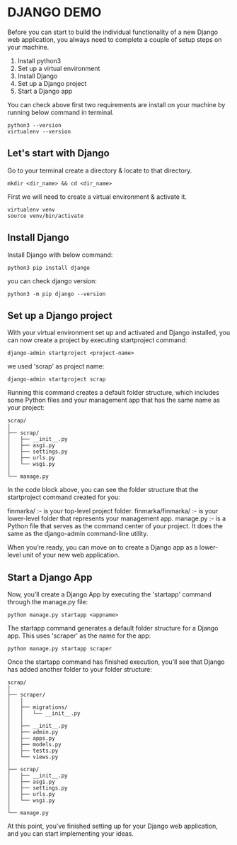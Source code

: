 # DJANGO DEMO

Before you can start to build the individual functionality of a new Django web application, you always need to complete a couple of setup steps on your machine.

1. Install python3 
2. Set up a virtual environment
3. Install Django
4. Set up a Django project
5. Start a Django app


You can check above first two requirements are install on your machine by running below command in terminal.

```
python3 --version
virtualenv --version
```

## Let's start with Django 

Go to your terminal create a directory & locate to that directory.
```
mkdir <dir_name> && cd <dir_name>
```

First we will need to create a virtual environment & activate it.
```
virtualenv venv
source venv/bin/activate
```

## Install Django

Install Django with below command:
```
python3 pip install django
```

you can check django version:
```
python3 -m pip django --version
```

## Set up a Django project

With your virtual environment set up and activated and Django installed, you can now create a project by executing startproject command:

```
django-admin startproject <project-name>
```

we used 'scrap' as project name:
```
django-admin startproject scrap
```

Running this command creates a default folder structure, which includes some Python files and your management app that has the same name as your project:

```
scrap/
│
├── scrap/
│   ├── __init__.py
│   ├── asgi.py
│   ├── settings.py
│   ├── urls.py
│   └── wsgi.py
│
└── manage.py
```

In the code block above, you can see the folder structure that the startproject command created for you:

finmarka/ :- is your top-level project folder.
finmarka/finmarka/ :- is your lower-level folder that represents your management app.
manage.py :- is a Python file that serves as the command center of your project. It does the same as the django-admin command-line utility.
 
When you’re ready, you can move on to create a Django app as a lower-level unit of your new web application.

## Start a Django App
Now, you’ll create a Django App by executing the 'startapp' command through the manage.py file:
```
python manage.py startapp <appname>
```

The startapp command generates a default folder structure for a Django app. This uses 'scraper' as the name for the app:
```
python manage.py startapp scraper
```

Once the startapp command has finished execution, you’ll see that Django has added another folder to your folder structure:
```
scrap/
│
├── scraper/
│   │
│   ├── migrations/
│   │   └── __init__.py
│   │
│   ├── __init__.py
│   ├── admin.py
│   ├── apps.py
│   ├── models.py
│   ├── tests.py
│   └── views.py
│
├── scrap/
│   ├── __init__.py
│   ├── asgi.py
│   ├── settings.py
│   ├── urls.py
│   └── wsgi.py
│
└── manage.py
```

At this point, you’ve finished setting up for your Django web application, and you can start implementing your ideas.


